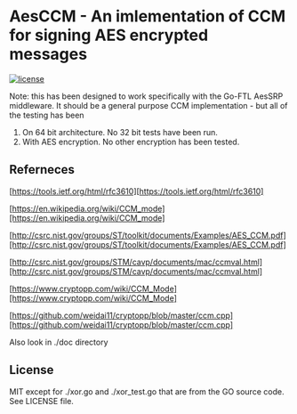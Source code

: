 # AesCCM - An imlementation of CCM for signing AES encrypted messages

 [![license](http://img.shields.io/badge/license-MIT-red.svg?style=flat)](https://raw.githubusercontent.com/pschlump/Go-FTL/master/LICENSE)

Note: this has been designed to work specifically with the Go-FTL AesSRP middleware.
It should be a general purpose CCM implementation - but all of the testing has been

1. On 64 bit architecture. No 32 bit tests have been run.
2. With AES encryption.  No other encryption has been tested.

## Referneces

[https://tools.ietf.org/html/rfc3610][https://tools.ietf.org/html/rfc3610]

[https://en.wikipedia.org/wiki/CCM_mode][https://en.wikipedia.org/wiki/CCM_mode]

[http://csrc.nist.gov/groups/ST/toolkit/documents/Examples/AES_CCM.pdf][http://csrc.nist.gov/groups/ST/toolkit/documents/Examples/AES_CCM.pdf]

[http://csrc.nist.gov/groups/STM/cavp/documents/mac/ccmval.html][http://csrc.nist.gov/groups/STM/cavp/documents/mac/ccmval.html]

[https://www.cryptopp.com/wiki/CCM_Mode][https://www.cryptopp.com/wiki/CCM_Mode]

[https://github.com/weidai11/cryptopp/blob/master/ccm.cpp][https://github.com/weidai11/cryptopp/blob/master/ccm.cpp]

Also look in ./doc directory

## License

MIT except for ./xor.go and ./xor_test.go that are from the GO source code.
See LICENSE file.

